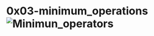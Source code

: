 # 0x03-minimum_operations![Minimun_operators](https://user-images.githubusercontent.com/85587286/186291307-8dd0a07d-245a-4698-8c13-db062bc41eac.gif)
